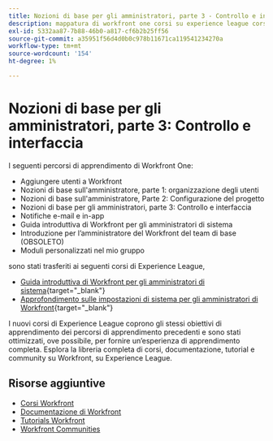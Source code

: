 ```yaml
---
title: Nozioni di base per gli amministratori, parte 3 - Controllo e interfaccia
description: mappatura di workfront one corsi su experience league corsi
exl-id: 5332aa87-7b88-46b0-a817-cf6b2b25ff56
source-git-commit: a35951f56d4d0b0c978b11671ca119541234270a
workflow-type: tm+mt
source-wordcount: '154'
ht-degree: 1%

---
```


# Nozioni di base per gli amministratori, parte 3: Controllo e interfaccia

I seguenti percorsi di apprendimento di Workfront One:

* Aggiungere utenti a Workfront
* Nozioni di base sull&#39;amministratore, parte 1: organizzazione degli utenti
* Nozioni di base sull&#39;amministratore, Parte 2: Configurazione del progetto
* Nozioni di base per gli amministratori, parte 3: Controllo e interfaccia
* Notifiche e-mail e in-app
* Guida introduttiva di Workfront per gli amministratori di sistema
* Introduzione per l’amministratore del Workfront del team di base (OBSOLETO)
* Moduli personalizzati nel mio gruppo

sono stati trasferiti ai seguenti corsi di Experience League,

* [Guida introduttiva di Workfront per gli amministratori di sistema](https://experienceleague.adobe.com/?recommended=Workfront-A-1-2022.1.admin){target="_blank"}
* [Approfondimento sulle impostazioni di sistema per gli amministratori di Workfront](https://experienceleague.adobe.com/?recommended=Workfront-A-1-2022.2.admin){target="_blank"}

I nuovi corsi di Experience League coprono gli stessi obiettivi di apprendimento dei percorsi di apprendimento precedenti e sono stati ottimizzati, ove possibile, per fornire un’esperienza di apprendimento completa.  Esplora la libreria completa di corsi, documentazione, tutorial e community su Workfront, su Experience League.

## Risorse aggiuntive

* [Corsi Workfront](https://experienceleague.adobe.com/?lang=en&amp;Solution=Workfront#courses)
* [Documentazione di Workfront](https://experienceleague.adobe.com/docs/workfront.html)
* [Tutorials Workfront](https://experienceleague.adobe.com/docs/workfront-learn/tutorials-workfront/home.html)
* [Workfront Communities](https://experienceleaguecommunities.adobe.com/t5/workfront/ct-p/workfront)
